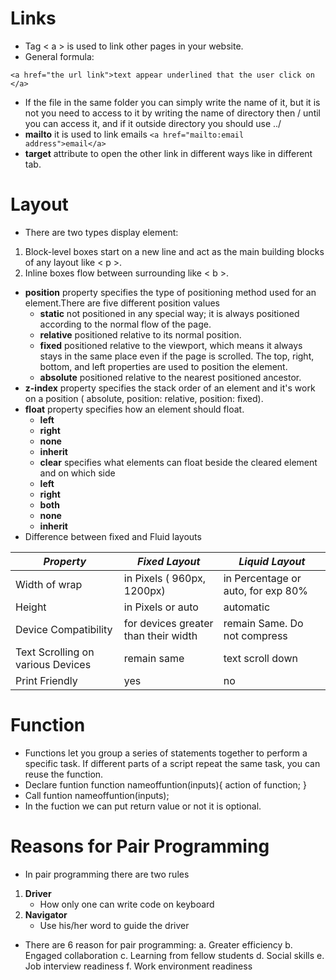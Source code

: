 # Links
* Tag &lt; a &gt; is used to link other pages in your website.
* General formula:

```<a href="the url link">text appear underlined that the user click on </a>```
* If the file in the same folder you can simply write the name of it, but it is not you need to access to it by writing the name of directory then / until you can access it, and if it outside directory you should use ../
* **mailto** it is used to link emails
```<a href="mailto:email address">email</a>```
* **target** attribute to open the other link in different ways like in different tab.
# Layout
* There are two types display element:
1. Block-level boxes start on a new line and act as the main building blocks of any layout like &lt; p &gt;.
2. Inline boxes flow between surrounding like &lt; b &gt;.
* **position** property specifies the type of positioning method used for an element.There are five different position values
  - **static** not positioned in any special way; it is always positioned according to the normal flow of the page.
  - **relative** positioned relative to its normal position.
  - **fixed** positioned relative to the viewport, which means it always stays in the same place even if the page is scrolled. The top, right, bottom, and left properties are used to position the element.
  - **absolute** positioned relative to the nearest positioned ancestor.
* **z-index** property specifies the stack order of an element and it's work on a position ( absolute, position: relative, position: fixed).
* **float** property specifies how an element should float.
  - **left**
  - **right**
  - **none**
  - **inherit**
  * **clear** specifies what elements can float beside the cleared element and on which side
  - **left**
  - **right**
  - **both**
  - **none**
  - **inherit**
 * Difference between fixed and Fluid layouts
 
 | ***Property*** | ***Fixed Layout*** | ***Liquid Layout*** |
 |----------------|--------------------|---------------------|
 | Width of wrap | in Pixels ( 960px, 1200px) | in Percentage or auto, for exp 80% |
 | Height | in Pixels or auto | automatic |
 | Device Compatibility | for devices greater than their width | remain Same. Do not compress |
 | Text Scrolling on various Devices | remain same | text scroll down |
 | Print Friendly | yes | no |
 
 # Function
 * Functions let you group a series of statements together to perform a specific task. If different parts of a script repeat the same task, you can reuse the function.
 * Declare funtion
 function nameoffuntion(inputs){
     action of function;
 }
* Call funtion 
nameoffuntion(inputs);
* In the fuction we can put return value or not it is optional.
 # Reasons for Pair Programming
 * In pair programming there are two rules
 1. **Driver**
    - How only one can write code on keyboard
 2. **Navigator**
    - Use his/her word to guide the driver
 * There are 6 reason for pair programming:
 a. Greater efficiency
 b. Engaged collaboration
 c. Learning from fellow students 
 d. Social skills
 e. Job interview readiness
 f. Work environment readiness
